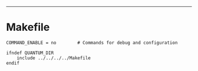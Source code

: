 

---

# Makefile

```
COMMAND_ENABLE = no        # Commands for debug and configuration

ifndef QUANTUM_DIR
	include ../../../../Makefile
endif

```
